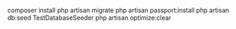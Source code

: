 composer install
php artisan migrate
php artisan passport:install
php artisan db:seed TestDatabaseSeeder
php artisan optimize:clear